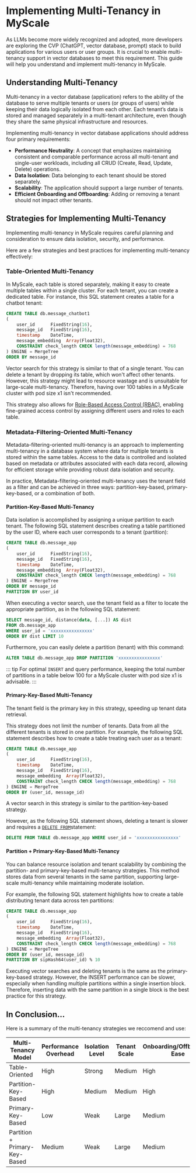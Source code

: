 # Implementing Multi-Tenancy in MyScale

As LLMs become more widely recognized and adopted, more developers are exploring the CVP (ChatGPT, vector database, prompt) stack to build applications for various users or user groups. It is crucial to enable multi-tenancy support in vector databases to meet this requirement. This guide will help you understand and implement multi-tenancy in MyScale. 

## Understanding Multi-Tenancy

Multi-tenancy in a vector database (application) refers to the ability of the database to serve multiple tenants or users (or groups of users) while keeping their data logically isolated from each other. Each tenant’s data is stored and managed separately in a multi-tenant architecture, even though they share the same physical infrastructure and resources. 

Implementing multi-tenancy in vector database applications should address four primary requirements:

* **Performance Neutrality**: A concept that emphasizes maintaining consistent and comparable performance across all multi-tenant and single-user workloads, including all CRUD (Create, Read, Update, Delete) operations. 
* **Data Isolation**: Data belonging to each tenant should be stored separately.
* **Scalability**: The application should support a large number of tenants.  
* **Efficient Onboarding and Offboarding**: Adding or removing a tenant should not impact other tenants.

## Strategies for Implementing Multi-Tenancy

Implementing multi-tenancy in MyScale requires careful planning and consideration to ensure data isolation, security, and performance. 

Here are a few strategies and best practices for implementing multi-tenancy effectively: 

### Table-Oriented Multi-Tenancy

In MyScale, each table is stored separately, making it easy to create multiple tables within a single cluster. For each tenant, you can create a dedicated table. For instance, this SQL statement creates a table for a chatbot tenant:

```sql
CREATE TABLE db.message_chatbot1
(
    user_id      FixedString(16),
    message_id   FixedString(16),
    timestamp    DateTime,
    message_embedding  Array(Float32),
    CONSTRAINT check_length CHECK length(message_embedding) = 768
) ENGINE = MergeTree
ORDER BY message_id
```

Vector search for this strategy is similar to that of a single tenant. You can delete a tenant by dropping its table, which won't affect other tenants. However, this strategy might lead to resource wastage and is unsuitable for large-scale multi-tenancy. Therefore, having over 100 tables in a MyScale cluster with pod size x1 isn't recommended.

This strategy also allows for [Role-Based Access Control (RBAC)](./access-control.md), enabling fine-grained access control by assigning different users and roles to each table.

### Metadata-Filtering-Oriented Multi-Tenancy

Metadata-filtering-oriented multi-tenancy is an approach to implementing multi-tenancy in a database system where data for multiple tenants is stored within the same tables. Access to the data is controlled and isolated based on metadata or attributes associated with each data record, allowing for efficient storage while providing robust data isolation and security. 

In practice, Metadata-filtering-oriented multi-tenancy uses the tenant field as a filter and can be achieved in three ways: partition-key-based, primary-key-based, or a combination of both.

#### Partition-Key-Based Multi-Tenancy

Data isolation is accomplished by assigning a unique partition to each tenant. The following SQL statement describes creating a table partitioned by the user ID, where each user corresponds to a tenant (partition):

```sql
CREATE TABLE db.message_app
(
    user_id      FixedString(16),
    message_id   FixedString(16),
    timestamp    DateTime,
    message_embedding  Array(Float32),
    CONSTRAINT check_length CHECK length(message_embedding) = 768
) ENGINE = MergeTree
ORDER BY message_id
PARTITION BY user_id
```

When executing a vector search, use the tenant field as a filter to locate the appropriate partition, as in the following SQL statement:

```sql
SELECT message_id, distance(data, [...]) AS dist
FROM db.message_app 
WHERE user_id = 'xxxxxxxxxxxxxxxx'
ORDER BY dist LIMIT 10
```

Furthermore, you can easily delete a partition (tenant) with this command:

```sql
ALTER TABLE db.message_app DROP PARTITION 'xxxxxxxxxxxxxxxx'
```

::: tip
For optimal `INSERT` and query performance, keeping the total number of partitions in a table below 100 for a MyScale cluster with pod size x1 is advisable.
:::

#### Primary-Key-Based Multi-Tenancy

The tenant field is the primary key in this strategy, speeding up tenant data retrieval.

This strategy does not limit the number of tenants. Data from all the different tenants is stored in one partition. For example, the following SQL statement describes how to create a table treating each user as a tenant:

```sql
CREATE TABLE db.message_app
(
    user_id      FixedString(16),
    timestamp    DateTime,
    message_id   FixedString(16),
    message_embedding  Array(Float32),
    CONSTRAINT check_length CHECK length(message_embedding) = 768
) ENGINE = MergeTree
ORDER BY (user_id, message_id)
```

A vector search in this strategy is similar to the partition-key-based strategy.

However, as the following SQL statement shows, deleting a tenant is slower and requires a [`DELETE FROM`](./sql-reference/delete-queries.md)statement: 

```sql
DELETE FROM TABLE db.message_app WHERE user_id = 'xxxxxxxxxxxxxxxx' 
```

#### Partition + Primary-Key-Based Multi-Tenancy

You can balance resource isolation and tenant scalability by combining the partition- and primary-key-based multi-tenancy strategies. This method stores data from several tenants in the same partition, supporting large-scale multi-tenancy while maintaining moderate isolation.

For example, the following SQL statement highlights how to create a table distributing tenant data across ten partitions:

```sql
CREATE TABLE db.message_app
(
    user_id      FixedString(16),
    timestamp    DateTime,
    message_id   FixedString(16),
    message_embedding  Array(Float32),
    CONSTRAINT check_length CHECK length(message_embedding) = 768
) ENGINE = MergeTree
ORDER BY (user_id, message_id)
PARTITION BY sipHash64(user_id) % 10
```

Executing vector searches and deleting tenants is the same as the primary-key-based strategy. However, the INSERT performance can be slower, especially when handling multiple partitions within a single insertion block. Therefore, inserting data with the same partition in a single block is the best practice for this strategy.

## In Conclusion...

Here is a summary of the multi-tenancy strategies we reccomend and use:

| Multi-Tenancy Model           | Performance Overhead | Isolation Level | Tenant Scale | Onboarding/Offboarding Ease |
| ---                           | ---                  | ---             | ---          | ---                         |
| Table-Oriented                | High                 | Strong          | Medium       | High                        |
| Partition-Key-Based           | High                 | Medium          | Medium       | High                        |
| Primary-Key-Based             | Low                  | Weak            | Large        | Medium                      |
| Partition + Primary-Key-Based | Medium               | Weak            | Large        | Medium                      | 

